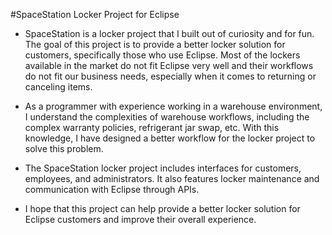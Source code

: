 #SpaceStation Locker Project for Eclipse
- SpaceStation is a locker project that I built out of curiosity and for fun. The goal of this project is to provide a better locker solution for customers, specifically those who use Eclipse. Most of the lockers available in the market do not fit Eclipse very well and their workflows do not fit our business needs, especially when it comes to returning or canceling items.

- As a programmer with experience working in a warehouse environment, I understand the complexities of warehouse workflows, including the complex warranty policies, refrigerant jar swap, etc. With this knowledge, I have designed a better workflow for the locker project to solve this problem.

- The SpaceStation locker project includes interfaces for customers, employees, and administrators. It also features locker maintenance and communication with Eclipse through APIs.

- I hope that this project can help provide a better locker solution for Eclipse customers and improve their overall experience.
